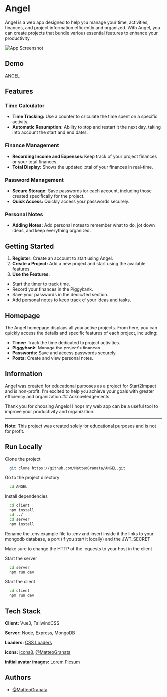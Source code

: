 # Angel

Angel is a web app designed to help you manage your time, activities, finances, and project information efficiently and organized. With Angel, you can create projects that bundle various essential features to enhance your productivity.

![App Screenshot](https://i.postimg.cc/d00k3fbX/Angel-screenshot.png)

## Demo

[ANGEL](https://angeltask.netlify.app/)


## Features

### Time Calculator
- **Time Tracking:** Use a counter to calculate the time spent on a specific activity.
- **Automatic Resumption:** Ability to stop and restart it the next day, taking into account the start and end dates.
  

### Finance Management
- **Recording Income and Expenses:** Keep track of your project finances or your total finances.
- **Total Display:** Shows the updated total of your finances in real-time.

### Password Management
- **Secure Storage:** Save passwords for each account, including those created specifically for the project.
- **Quick Access:** Quickly access your passwords securely.

### Personal Notes
- **Adding Notes:** Add personal notes to remember what to do, jot down ideas, and keep everything organized.
## Getting Started

1. **Register:** Create an account to start using Angel.
2. **Create a Project:** Add a new project and start using the available features.
3. **Use the Features:**
 - Start the timer to track time.
 - Record your finances in the Piggybank.
 - Save your passwords in the dedicated section.
 - Add personal notes to keep track of your ideas and tasks.

## Homepage

The Angel homepage displays all your active projects. From here, you can quickly access the details and specific features of each project, including:

- **Timer:** Track the time dedicated to project activities.
- **Piggybank:** Manage the project's finances.
- **Passwords:** Save and access passwords securely.
- **Posts:** Create and view personal notes.

## Information

Angel was created for educational purposes as a project for Start2Impact and is non-profit. I'm excited to help you achieve your goals with greater efficiency and organization.## Acknowledgements

Thank you for choosing Angelo! I hope my web app can be a useful tool to improve your productivity and organization.

---

**Note:** This project was created solely for educational purposes and is not for profit.

## Run Locally

Clone the project

```bash
  git clone https://github.com/MatteoGranata/ANGEL.git
```

Go to the project directory

```bash
  cd ANGEL
```

Install dependencies

```bash
  cd client
  npm install
  cd ../
  cd server
  npm install
```

Rename the .env.example file to .env and insert inside it the links to your mongodb database, a port (if you start it locally) and the JWT_SECRET

Make sure to change the HTTP of the requests to your host in the client

Start the server 

```bash
  cd server
  npm run dev
```

Start the client

```bash
  cd client
  npm run dev
```


## Tech Stack

**Client:** Vue3, TailwindCSS

**Server:** Node, Express, MongoDB

**Loaders:** [CSS Loaders](https://css-loaders.com/)

**icons:** [icons8](https://icons8.it/icons), [@MatteoGranata](https://www.github.com/MatteoGranata)

**initial avatar images:** [Lorem Picsum](https://picsum.photos/)

## Authors

- [@MatteoGranata](https://www.github.com/MatteoGranata)

